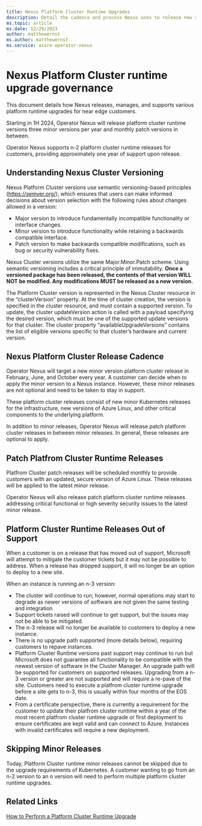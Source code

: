 ```yaml
---
title: Nexus Platform Cluster Runtime Upgrades
description: Detail the cadence and process Nexus uses to release new runtime versions to customers
ms.topic: article
ms.date: 12/29/2023
author: matthewernst
ms.author: matthewernst
ms.service: azure-operator-nexus
---
```


# Nexus Platform Cluster runtime upgrade governance

This document details how Nexus releases, manages, and supports various platform runtime upgrades for near edge customers. 

Starting in 1H 2024, Operator Nexus will release platform cluster runtime versions three minor versions per year and monthly patch versions in between.

Operator Nexus supports n-2 platform cluster runtime releases for customers, providing approximately one year of support upon release.

## Understanding Nexus Cluster Versioning

Nexus Platform Cluster versions use semantic versioning-based principles (https://semver.org/), which ensures that users can make informed decisions about version selection with the following rules about changes allowed in a version: 

- Major version to introduce fundamentally incompatible functionality or interface changes. 
- Minor version to introduce functionality while retaining a backwards compatible interface. 
- Patch version to make backwards compatible modifications, such as bug or security vulnerability fixes. 

Nexus Cluster versions utilize the same Major.Minor.Patch scheme. Using semantic versioning includes a critical principle of immutability. **Once a versioned package has been released, the contents of that version WILL NOT be modified. Any modifications MUST be released as a new version.**  

The Platform Cluster version is represented in the Nexus Cluster resource in the “clusterVersion” property. At the time of cluster creation, the version is specified in the cluster resource, and must contain a supported version. To update, the cluster updateVersion action is called with a payload specifying the desired version, which must be one of the supported update versions for that cluster. The cluster property “availableUpgradeVersions” contains the list of eligible versions specific to that cluster’s hardware and current version. 

## Nexus Platform Cluster Release Cadence

Operator Nexus will target a new minor version platform cluster release in February, June, and October every year. A customer can decide when to apply the minor version to a Nexus instance. However, these minor releases are not optional and need to be taken to stay in support. 

These platform cluster releases consist of new minor Kubernetes releases for the infrastructure, new versions of Azure Linux, and other critical components to the underlying platform. 

In addition to minor releases, Operator Nexus will release patch platform cluster releases in between minor releases. In general, these releases are optional to apply.

## Patch Platfrom Cluster Runtime Releases

Platfrom Cluster patch releases will be scheduled monthly to provide customers with an updated, secure version of Azure Linux. These releases will be applied to the latest minor release.

Operator Nexus will also release patch platform cluster runtime releases addressing critical functional or high severity security issues to the latest minor release. 

## Platform Cluster Runtime Releases Out of Support

When a customer is on a release that has moved out of support, Microsoft will attempt to mitigate the customer tickets but it may not be possible to address. When a release has dropped support, it will no longer be an option to deploy to a new site.  

 

When an instance is running an n-3 version: 

- The cluster will continue to run; however, normal operations may start to degrade as newer versions of software are not given the same testing and integration 
- Support tickets raised will continue to get support, but the issues may not be able to be mitigated.  
- The n-3 release will no longer be available to customers to deploy a new instance.  
- There is no upgrade path supported (more details below), requiring customers to repave instances. 
- Platform Cluster Runtime versions past support may continue to run but Microsoft does not guarantee all functionality to be compatible with the newest version of software in the Cluster Manager.  An upgrade path will be supported for customers on supported releases. Upgrading from a n-3 version or greater are not supported and will require a re-pave of the site.  Customers need to execute a platfrom cluster runtime upgrade before a site gets to n-3, this is usually within four months of the EOS date.   
- From a certificate perspective, there is currently a requirement for the customer to update their platfrom cluster runtime within a year of the most recent platfrom cluster runtime upgrade or first deployment to ensure certificates are kept valid and can connect to Azure. Instances with invalid certificates will require a new deployment.

## Skipping Minor Releases

Today, Platform Cluster runtime minor releases cannot be skipped due to the upgrade requirements of Kubernetes. A customer wanting to go from an n-2 version to an n version will need to perform multiple platform cluster runtime upgrades.

## Related Links

[How to Perform a Platform Cluster Runtime Upgrade](./howto-cluster-runtime-upgrade.md)
